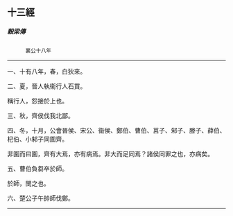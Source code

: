 

## 十三經

##### 穀梁傳
　　　`襄公十八年`

* * *

一、十有八年，春，白狄來。

二、夏，晉人執衞行人石買。

稱行人，怨接於上也。

三、秋，齊侯伐我北鄙。

四、冬，十月，公會晉侯、宋公、衞侯、鄭伯、曹伯、莒子、邾子、滕子、薛伯、杞伯、小邾子同圍齊。

非圍而曰圍，齊有大焉，亦有病焉。非大而足同焉？諸侯同罪之也，亦病矣。

五、曹伯負芻卒於師。

於師，閔之也。

六、楚公子午帥師伐鄭。

* * *

